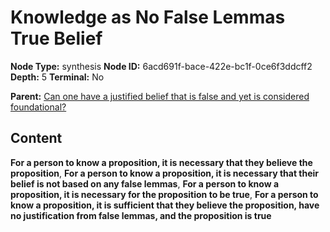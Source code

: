 # Knowledge as No False Lemmas True Belief

**Node Type:** synthesis
**Node ID:** 6acd691f-bace-422e-bc1f-0ce6f3ddcff2
**Depth:** 5
**Terminal:** No

**Parent:** [Can one have a justified belief that is false and yet is considered foundational?](can-one-have-a-justified-belief-that-is-false-and-yet-is-considered-foundational-antithesis-936866ce-79f8-40f5-a9a5-4e9fb5646b6e.md)

## Content

**For a person to know a proposition, it is necessary that they believe the proposition**, **For a person to know a proposition, it is necessary that their belief is not based on any false lemmas**, **For a person to know a proposition, it is necessary for the proposition to be true**, **For a person to know a proposition, it is sufficient that they believe the proposition, have no justification from false lemmas, and the proposition is true**
